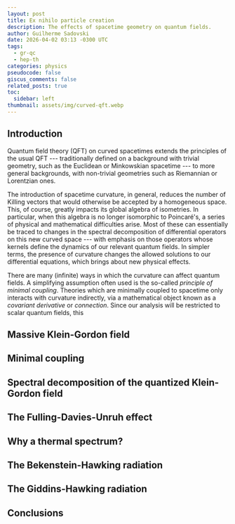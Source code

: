```yaml
---
layout: post
title: Ex nihilo particle creation
description: The effects of spacetime geometry on quantum fields.
author: Guilherme Sadovski
date: 2026-04-02 03:13 -0300 UTC
tags:
  - gr-qc
  - hep-th
categories: physics
pseudocode: false
giscus_comments: false
related_posts: true
toc:
  sidebar: left
thumbnail: assets/img/curved-qft.webp
---
```


## Introduction

Quantum field theory (QFT) on curved spacetimes extends the principles of the usual QFT --- traditionally defined on a background with trivial geometry, such as the Euclidean or Minkowskian spacetime --- to more general backgrounds, with non-trivial geometries such as Riemannian or Lorentzian ones.

The introduction of spacetime curvature, in general, reduces the number of Killing vectors that would otherwise be accepted by a homogeneous space. This, of course, greatly impacts its global algebra of isometries. In particular, when this algebra is no longer isomorphic to Poincaré's, a series of physical and mathematical difficulties arise. Most of these can essentially be traced to changes in the spectral decomposition of differential operators on this new curved space ---  with emphasis on those operators whose kernels define the dynamics of our relevant quantum fields. In simpler terms, the presence of curvature changes the allowed solutions to our differential equations, which brings about new physical effects.

There are many (infinite) ways in which the curvature can affect quantum fields. A simplifying assumption often used is the so-called *principle of minimal coupling*. Theories which are minimally coupled to spacetime only interacts with curvature indirectly, via a mathematical object known as a *covariant derivative* or *connection*. Since our analysis will be restricted to scalar quantum fields, this 


## Massive Klein-Gordon field 

## Minimal coupling

## Spectral decomposition of the quantized Klein-Gordon field

## The Fulling-Davies-Unruh effect

## Why a thermal spectrum?

## The Bekenstein-Hawking radiation

## The Giddins-Hawking radiation

## Conclusions
